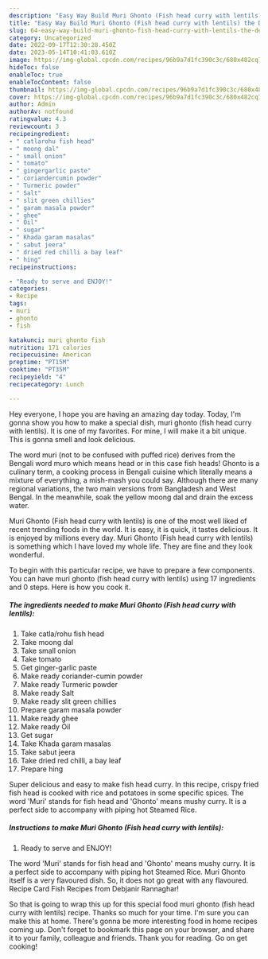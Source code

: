 ```yaml
---
description: "Easy Way Build Muri Ghonto (Fish head curry with lentils) the Delicious"
title: "Easy Way Build Muri Ghonto (Fish head curry with lentils) the Delicious"
slug: 64-easy-way-build-muri-ghonto-fish-head-curry-with-lentils-the-delicious
category: Uncategorized
date: 2022-09-17T12:30:28.450Z
date: 2023-05-14T10:41:03.610Z
image: https://img-global.cpcdn.com/recipes/96b9a7d1fc390c3c/680x482cq70/muri-ghonto-fish-head-curry-with-lentils-recipe-main-photo.jpg
hideToc: false
enableToc: true
enableTocContent: false
thumbnail: https://img-global.cpcdn.com/recipes/96b9a7d1fc390c3c/680x482cq70/muri-ghonto-fish-head-curry-with-lentils-recipe-main-photo.jpg
cover: https://img-global.cpcdn.com/recipes/96b9a7d1fc390c3c/680x482cq70/muri-ghonto-fish-head-curry-with-lentils-recipe-main-photo.jpg
author: Admin
authorAv: notfound
ratingvalue: 4.3
reviewcount: 3
recipeingredient:
- " catlarohu fish head"
- " moong dal"
- " small onion"
- " tomato"
- " gingergarlic paste"
- " coriandercumin powder"
- " Turmeric powder"
- " Salt"
- " slit green chillies"
- " garam masala powder"
- " ghee"
- " Oil"
- " sugar"
- " Khada garam masalas"
- " sabut jeera"
- " dried red chilli a bay leaf"
- " hing"
recipeinstructions:

- "Ready to serve and ENJOY!"
categories:
- Recipe
tags:
- muri
- ghonto
- fish

katakunci: muri ghonto fish 
nutrition: 171 calories
recipecuisine: American
preptime: "PT15M"
cooktime: "PT35M"
recipeyield: "4"
recipecategory: Lunch

---
```



Hey everyone, I hope you are having an amazing day today. Today, I'm gonna show you how to make a special dish, muri ghonto (fish head curry with lentils). It is one of my favorites. For mine, I will make it a bit unique. This is gonna smell and look delicious.

The word muri (not to be confused with puffed rice) derives from the Bengali word muro which means head or in this case fish heads! Ghonto is a culinary term, a cooking process in Bengali cuisine which literally means a mixture of everything, a mish-mash you could say. Although there are many regional variations, the two main versions from Bangladesh and West Bengal. In the meanwhile, soak the yellow moong dal and drain the excess water.

Muri Ghonto (Fish head curry with lentils) is one of the most well liked of recent trending foods in the world. It is easy, it is quick, it tastes delicious. It is enjoyed by millions every day. Muri Ghonto (Fish head curry with lentils) is something which I have loved my whole life. They are fine and they look wonderful.


To begin with this particular recipe, we have to prepare a few components. You can have muri ghonto (fish head curry with lentils) using 17 ingredients and 0 steps. Here is how you cook it.

<!--inarticleads1-->

##### The ingredients needed to make Muri Ghonto (Fish head curry with lentils):

1. Take  catla/rohu fish head
1. Take  moong dal
1. Take  small onion
1. Take  tomato
1. Get  ginger-garlic paste
1. Make ready  coriander-cumin powder
1. Make ready  Turmeric powder
1. Make ready  Salt
1. Make ready  slit green chillies
1. Prepare  garam masala powder
1. Make ready  ghee
1. Make ready  Oil
1. Get  sugar
1. Take  Khada garam masalas
1. Take  sabut jeera
1. Take  dried red chilli, a bay leaf
1. Prepare  hing


Super delicious and easy to make fish head curry. In this recipe, crispy fried fish head is cooked with rice and potatoes in some specific spices. The word &#39;Muri&#39; stands for fish head and &#39;Ghonto&#39; means mushy curry. It is a perfect side to accompany with piping hot Steamed Rice. 

<!--inarticleads2-->

##### Instructions to make Muri Ghonto (Fish head curry with lentils):


1. Ready to serve and ENJOY!

The word &#39;Muri&#39; stands for fish head and &#39;Ghonto&#39; means mushy curry. It is a perfect side to accompany with piping hot Steamed Rice. Muri Ghonto itself is a very flavoured dish. So, it does not go great with any flavoured. Recipe Card Fish Recipes from Debjanir Rannaghar! 

So that is going to wrap this up for this special food muri ghonto (fish head curry with lentils) recipe. Thanks so much for your time. I'm sure you can make this at home. There's gonna be more interesting food in home recipes coming up. Don't forget to bookmark this page on your browser, and share it to your family, colleague and friends. Thank you for reading. Go on get cooking!
